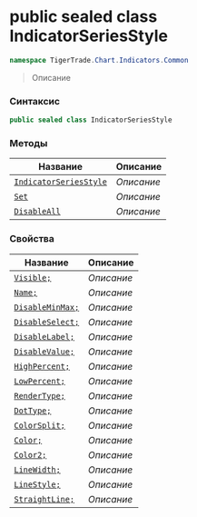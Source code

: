 
# public sealed class IndicatorSeriesStyle
```csharp
namespace TigerTrade.Chart.Indicators.Common
```



> Описание

### Синтаксис
```csharp
public sealed class IndicatorSeriesStyle
```


### Методы
| Название | Описание |
| --- | --- |
| [`IndicatorSeriesStyle`](./IndicatorSeriesStyle.cs/Методы/IndicatorSeriesStyle.md) | *Описание* |
| [`Set`](./IndicatorSeriesStyle.cs/Методы/Set.md) | *Описание* |
| [`DisableAll`](./IndicatorSeriesStyle.cs/Методы/DisableAll.md) | *Описание* |

### Свойства
| Название | Описание |
| --- | --- |
| [`Visible;`](./IndicatorSeriesStyle.cs/Свойства/Visible;.md) | *Описание* |
| [`Name;`](./IndicatorSeriesStyle.cs/Свойства/Name;.md) | *Описание* |
| [`DisableMinMax;`](./IndicatorSeriesStyle.cs/Свойства/DisableMinMax;.md) | *Описание* |
| [`DisableSelect;`](./IndicatorSeriesStyle.cs/Свойства/DisableSelect;.md) | *Описание* |
| [`DisableLabel;`](./IndicatorSeriesStyle.cs/Свойства/DisableLabel;.md) | *Описание* |
| [`DisableValue;`](./IndicatorSeriesStyle.cs/Свойства/DisableValue;.md) | *Описание* |
| [`HighPercent;`](./IndicatorSeriesStyle.cs/Свойства/HighPercent;.md) | *Описание* |
| [`LowPercent;`](./IndicatorSeriesStyle.cs/Свойства/LowPercent;.md) | *Описание* |
| [`RenderType;`](./IndicatorSeriesStyle.cs/Свойства/RenderType;.md) | *Описание* |
| [`DotType;`](./IndicatorSeriesStyle.cs/Свойства/DotType;.md) | *Описание* |
| [`ColorSplit;`](./IndicatorSeriesStyle.cs/Свойства/ColorSplit;.md) | *Описание* |
| [`Color;`](./IndicatorSeriesStyle.cs/Свойства/Color;.md) | *Описание* |
| [`Color2;`](./IndicatorSeriesStyle.cs/Свойства/Color2;.md) | *Описание* |
| [`LineWidth;`](./IndicatorSeriesStyle.cs/Свойства/LineWidth;.md) | *Описание* |
| [`LineStyle;`](./IndicatorSeriesStyle.cs/Свойства/LineStyle;.md) | *Описание* |
| [`StraightLine;`](./IndicatorSeriesStyle.cs/Свойства/StraightLine;.md) | *Описание* |



